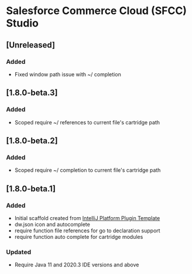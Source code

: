 <!-- Keep a Changelog guide -> https://keepachangelog.com -->

# Salesforce Commerce Cloud (SFCC) Studio

## [Unreleased]
### Added
- Fixed window path issue with ~/ completion 

## [1.8.0-beta.3]
### Added
- Scoped require ~/ references to current file's cartridge path

## [1.8.0-beta.2]
### Added
- Scoped require ~/ completion to current file's cartridge path

## [1.8.0-beta.1]
### Added
- Initial scaffold created from [IntelliJ Platform Plugin Template](https://github.com/JetBrains/intellij-platform-plugin-template)
- dw.json icon and autocomplete
- require function file references for go to declaration support
- require function auto complete for cartridge modules

### Updated
- Require Java 11 and 2020.3 IDE versions and above